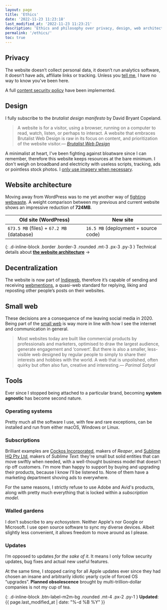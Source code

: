```yaml
---
layout: page
title: 'Ethics'
date: '2022-11-23 11:23:18'
last_modified_at: '2022-11-23 11:23:21'
description: 'Ethics and philosophy over privacy, design, web architecture and the software I use.'
permalink: '/ethics/'
toc: true
---
```

## Privacy

The website doesn’t collect personal data, it doesn’t run analytics software, it doesn’t have ads, affiliate links or tracking. Unless you [tell me](/contact/), I have no way to know you've been here.

A full [content security policy](/blog/content-security-policy/) have been implemented.

## Design

I fully subscribe to the _brutalist design manifesto_ by David Bryant Copeland.

> A website is for a visitor, using a browser, running on a computer to read, watch, listen, or perhaps to interact. A website that embraces Brutalist Web Design is raw in its focus on content, and prioritization of the website visitor.<cite>—&nbsp;[Brutalist Web Design](https://brutalist-web.design/)</cite>

A minimalist at heart, I've been fighting against bloatware since I can remember, therefore this website keeps resources at the bare minimum. I don't weigh on broadband and electricity with useless scripts, tracking, ads or pointless stock photos. I [only use imagery when necessary](/blog/degrowth/).

## Website architecture

Moving away from WordPress was to me yet another way of [fighting webwaste](https://silviamaggidesign.com/design-digested/biased-ai/#webwaste). A weight comparison between my previous and current website shows an impressive reduction of **724MB**.

<div class="table-responsive my-4">
  <table class="table">
    <thead>
      <tr>
        <th scope="col" class="align-top text-center">Old site (WordPress)</th>
        <th scope="col" class="align-top text-center">New site</th>
      </tr>
    </thead>
    <tbody>
      <tr>
        <td class="text-center"><code>673.5 MB</code> (files) + <code>67.2 MB</code> (database)</td>
        <td class="text-center"><code>16.5 MB</code> (deployment + source code)</td>
      </tr>
    </tbody>
  </table>
</div>

{: .d-inline-block .border .border-3 .rounded .mt-3 .px-3 .py-3 }
Technical details about [**the website architecture**](/about/#about-the-website) →

## Decentralization

The website is now part of [Indieweb](https://indieweb.org/), therefore it’s capable of sending and receiving [webmentions](https://alistapart.com/article/webmentions-enabling-better-communication-on-the-internet/), a quasi-web standard for replying, liking and reposting other people’s posts on their websites.

## Small web

These decisions are a consequence of me leaving social media in 2020. Being part of the [small web](https://benhoyt.com/writings/the-small-web-is-beautiful/) is way more in line with how I see the internet and communication in general.

> Most websites today are built like commercial products by professionals and marketers, optimised to draw the largest audience, generate engagement and ‘convert’. But there is also a smaller, less-visible web designed by regular people to simply to share their interests and hobbies with the world. A web that is unpolished, often quirky but often also fun, creative and interesting.<cite>—&nbsp;Parimal Satyal</cite>

## Tools

Ever since I stopped being attached to a particular brand, becoming <strong>system agnostic</strong> has become second nature.

### Operating systems

Pretty much all the software I use, with few and rare exceptions, can be installed and run from either macOS, Windows or Linux.

### Subscriptions

Brilliant examples are [Cockos Incorporated](https://cockos.com/), makers of _Reaper_, and [Sublime HQ Pty Ltd](https://www.sublimehq.com/), makers of _Sublime Text_: they're small but solid entities that can move swiftly when needed, with a well-thought business model that doesn’t rip off customers. I’m more than happy to support by buying and upgrading their products, because I know I’ll be listened to. None of them have a marketing department shoving ads to everywhere.

For the same reasons, I strictly refuse to use Adobe and Avid's products, along with pretty much everything that is locked within a _subscription model_.

### Walled gardens

I don't subscribe to any _echosystem_. Neither Apple's nor Google or Microsoft. I use open source software to sync my diverse devices. Albeit slightly less convenient, it allows freedom to move around as I please.

### Updates

I’m opposed to updates _for the sake of it_. It means I only follow security updates, bug fixes and actual new useful features.

At the same time, I stopped caring for all Apple updates ever since they had chosen an insane and arbitrarily idiotic yearly cycle of forced OS “upgrades”. **Planned obsolescence** brought by multi-trillion-dollar companies is not my cup of tea.

{: .d-inline-block .btn-label-m2m-bg .rounded .mt-4 .px-2 .py-1 }
**Updated**: {{ page.last_modified_at | date: "%-d %B %Y" }}